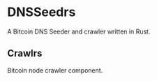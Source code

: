 # DNSSeedrs

A Bitcoin DNS Seeder and crawler written in Rust.

## Crawlrs

Bitcoin node crawler component.
